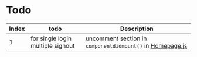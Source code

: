 # Todo
|Index |todo     |  Description   |
|------|---------|----------------|
| 1 | for single login multiple signout | uncomment section in `componentdidmount()` in [Homepage.js](link)|
